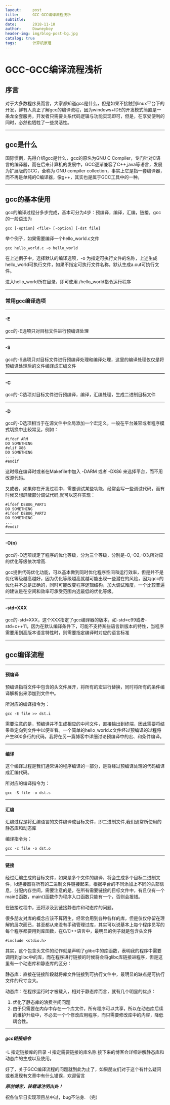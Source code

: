 ```yaml
---
layout:     post   				    
title:      GCC-GCC编译流程浅析  	
subtitle:      
date:       2018-11-10 				
author:     Downeyboy 				
header-img: img/blog-post-bg.jpg	
catalog: true 					
tags:	    计算机原理 
--- 
```



# GCC-GCC编译流程浅析

## 序言
对于大多数程序员而言，大家都知道gcc是什么，但是如果不接触到linux平台下的开发，鲜有人真正了解gcc的编译流程，因为windows+IDE的开发模式简直是一条龙全套服务，开发者只需要关系代码逻辑与功能实现即可，但是，在享受便利的同时，必然也牺牲了一些灵活性。


****  

## gcc是什么
国际惯例，先得介绍gcc是什么，gcc的原名为GNU C Compiler，专门针对C语言的编译器，而在后来计算机的发展中，GCC逐渐兼容了C++,java等语言，发展为扩展版的GCC，全称为 GNU compiler collection，事实上它是指一套编译器，而不再是单纯的C编译器，像g++，其实也是属于GCC工具中的一种。


****  

## gcc的基本使用
gcc的编译过程分多步完成，基本可分为4步：预编译，编译，汇编，链接，gcc的一般语法为


```  
gcc [-option] <file> [-option] [-dst file]  
```  


举个例子，如果需要编译一个hello_world.c文件

```  
gcc hello_world.c -o hello_world  
```  

在上述例子中，选择默认的编译选项，-o 为指定可执行文件的名称，上述生成hello_world可执行文件，如果不指定可执行文件名称，默认生成a.out可执行文件。    

进入hello_world所在目录，即可使用./hello_world指令运行程序


****  

### 常用gcc编译选项

****  

#### -E
gcc的-E选项只对目标文件进行预编译处理

****  

#### -S
gcc的-S选项只对目标文件进行预编译处理和编译处理，这里的编译处理仅仅是将预编译处理后的文件编译成汇编文件

****  

#### -C
gcc的-C选项对目标文件进行预编译，编译，汇编处理，生成二进制目标文件



****  

#### -D
gcc的-D选项相当于在源文件中全局添加一个宏定义，一般在平台兼容或者程序模式切换中比较常见，例如：


```  
#ifdef ARM
DO SOMETHING
#elif X86
DO SOMETHING
....
#endif
```  

这时候在编译时或者在Makefile中加入 -DARM 或者 -DX86 来选择平台，而不用改源代码。   

又或者，如果你在开发过程中，需要调试某些功能，经常会写一些调试代码，而有时候又想屏蔽部分调试代码,就可以这样实现：


```  
#ifdef DEBUG_PART1
DO SOMETHING
#ifdef DEBUG_PART2
DO SOMETHING 
...
#endif
```  


****  

#### -O(n)
gcc的-O选项规定了程序的优化等级，分为三个等级，分别是-O,-O2,-O3,所对应的优化等级依次增高.  

gcc提供代码优化功能，可以基本做到同时优化程序空间和运行效率，但是并不是优化等级越高越好，因为优化等级越高就越可能出现一些潜在的风险，因为gcc的优化并不总是正确的，同时可能改变程序逻辑结构，加大调试难度，一个比较普遍的建议是在空间和效率可承受范围内选最低的优化等级。 


****  

#### -std=XXX
gcc的-std=XXX，这个XXX指定了gcc编译器的版本，如-std=c99或者-std=c++11，因为在默认编译条件下，可能不支持某些语言新版本的特性，当程序需要用到高版本语言特性时，则需要指定编译时对应的语言标准

****  

## gcc编译流程

****  

#### 预编译
预编译指将文件中包含的头文件展开，将所有的宏进行替换，同时将所有的条件编译解析出来添加到文件中。  

所对应的编译指令为：


```  
gcc -E file >> dst.i
```  

需要注意的是，预编译并不生成相应的中间文件，直接输出到终端，因此需要将结果重定向到文件中以便查看。一个简单的hello_world.c文件经过预编译的过程将产生800多行的代码，我将在另一篇博客中详细讨论预编译中的宏、和条件编译。  


****  

#### 编译
这个编译过程是我们通常讲的程序编译的一部分，是将经过预编译处理的代码编译成汇编代码。  

所对应的编译指令为：


```  
gcc -S file -o dst.s
```  


****  

#### 汇编
汇编过程是将汇编语言的文件编译成目标文件，即二进制文件,我们通常所使用的静态库和动态库  

编译指令为：


```  
gcc -c file -o dst.o
```  


****  

#### 链接
经过汇编生成的目标文件，如果是多个文件的编译，将会生成多个目标二进制文件，ld连接器将所有的二进制文件链接起来，根据平台的不同添加上不同的头部信息，分配内存空间，需要注意的是，在所有需要链接的目标文件中，有且仅有一个main()函数，main()函数作为程序入口函数只能有一个，否则会报错。  

在链接过程中，还将涉及到链接静态库和动态库的问题。   

很多朋友对库的概念应该不算陌生，经常会用到各种各样的库，但是仅仅停留在理解的层次而已，甚至都从来没有手动管理过库，其实可以说基本上每个程序员写的每个程序都要用到库函数，在C/C++语言中，最明显的例子就是包含头文件


```  
#include <stdio.h>
```  

其实，这个包含头文件的动作就是声明了glibc中的库函数，表明我的程序中需要调用到glibc中的库，而在程序进行链接的时候将会将glibc库链接进程序，但是这里有一个动态库和静态库的区分：  

静态库：直接在链接阶段就将库文件链接到可执行文件中，最明显的缺点是可执行文件的尺寸变大。  

动态库：在程序运行时才被载入，相对于静态库而言，就有几个明显的优点：
1. 优化了静态库的浪费空间问题
2. 由于只需要在内存中存在一个库文件，所有程序可以共享，所以在动态库后续的维护升级中，不必去一个个修改应用程序，而只需要修改库中的内容，降低耦合性。  


****  

##### gcc链接指令
-L 指定链接库的目录
-l 指定需要链接的库名称
接下来的博客会详细讲解静态库和动态库的生成以及使用。


好了，关于GCC编译流程的问题就到此为止了，如果朋友们对于这个有什么疑问或者发现有文章中有什么错误，欢迎留言

***原创博客，转载请注明出处！***

祝各位早日实现项目丛中过，bug不沾身.
（完）
